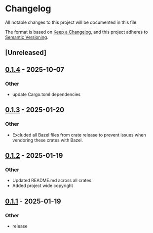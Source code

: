 # Changelog

All notable changes to this project will be documented in this file.

The format is based on [Keep a Changelog](https://keepachangelog.com/en/1.0.0/),
and this project adheres to [Semantic Versioning](https://semver.org/spec/v2.0.0.html).

## [Unreleased]

## [0.1.4](https://github.com/marvin-hansen/buildutils/compare/wait_utils-v0.1.3...wait_utils-v0.1.4) - 2025-10-07

### Other

- update Cargo.toml dependencies

## [0.1.3](https://github.com/marvin-hansen/buildutils/compare/wait_utils-v0.1.2...wait_utils-v0.1.3) - 2025-01-20

### Other

- Excluded all Bazel files from crate release to prevent issues when vendoring these crates with Bazel.

## [0.1.2](https://github.com/marvin-hansen/buildutils/compare/wait_utils-v0.1.1...wait_utils-v0.1.2) - 2025-01-19

### Other

- Updated README.md across all crates
- Added project wide copyright

## [0.1.1](https://github.com/marvin-hansen/buildutils/compare/wait_utils-v0.1.0...wait_utils-v0.1.1) - 2025-01-19

### Other

- release
